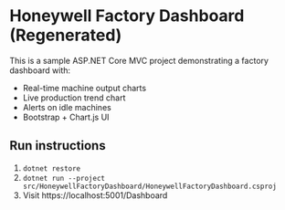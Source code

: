 # Honeywell Factory Dashboard (Regenerated)

This is a sample ASP.NET Core MVC project demonstrating a factory dashboard with:
- Real-time machine output charts
- Live production trend chart
- Alerts on idle machines
- Bootstrap + Chart.js UI

## Run instructions
1. `dotnet restore`
2. `dotnet run --project src/HoneywellFactoryDashboard/HoneywellFactoryDashboard.csproj`
3. Visit https://localhost:5001/Dashboard
